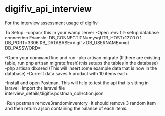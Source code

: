 # digifiv_api_interview

For the interview assessment usage of digifiv

To Setup:
-unpack this in your wamp server
-Open .env file setup database connection 
Example: 
DB_CONNECTION=mysql
DB_HOST=127.0.0.1
DB_PORT=3306
DB_DATABASE=digifiv
DB_USERNAME=root
DB_PASSWORD=

-Open your command line and run
-php artisan migrate (If there are existing table, run php artisan migrate:fresh)(this setups the tables in the database)
-php artisan db:seed (This will insert some example data that is now in the database)
-Current data saves 5 product with 10 items each.

-Install and open Postman. This will help to test the api that is sitting in laravel
-Import the laravel file interview_details/digifiv.postman_collection.json

-Run postman remove3randominventory
-It should remove 3 random item and then return a json containing the balance of each items.